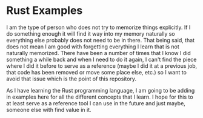 # Rust Examples

I am the type of person who does not try to memorize things explicitly. If I do something enough it will find it way into my memory naturally so everything else probably does not need to be in there. That being said, that does not mean I am good with forgetting everything I learn that is not naturally memorized. There have been a number of times that I know I did something a while back and when I need to do it again, I can't find the piece where I did it before to serve as a reference (maybe I did it at a previous job, that code has been removed or move some place else, etc.) so I want to avoid that issue which is the point of this repository.

As I have learning the Rust programming language, I am going to be adding in examples here for all the different concepts that I learn. I hope for this to at least serve as a reference tool I can use in the future and just maybe, someone else with find value in it.